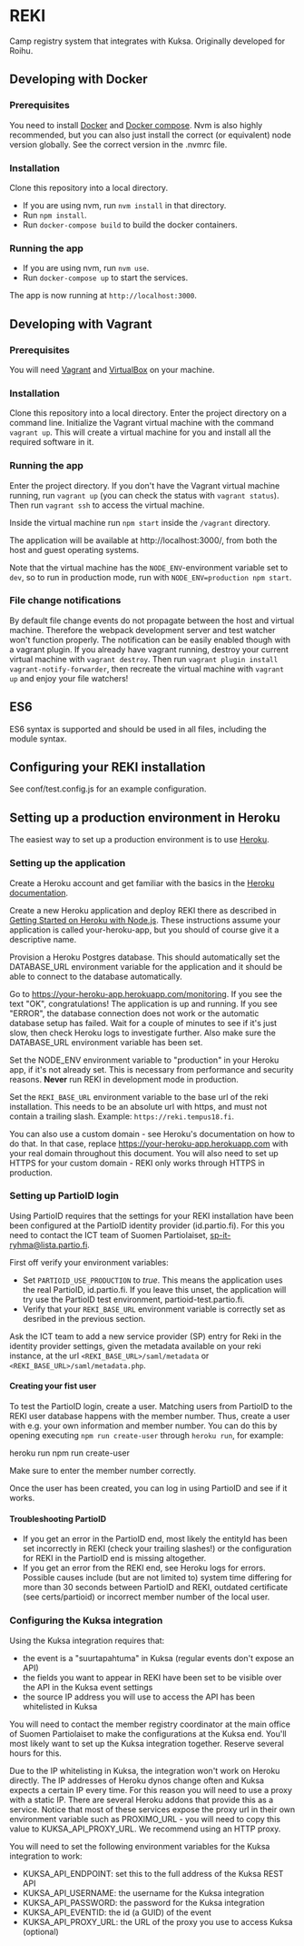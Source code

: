 # REKI
Camp registry system that integrates with Kuksa. Originally developed for Roihu.

## Developing with Docker

### Prerequisites
You need to install [Docker](https://docker.com) and [Docker compose](https://docs.docker.com/compose/install/). Nvm is also highly recommended, but you can also just install the correct (or equivalent) node version globally. See the correct version in the .nvmrc file.

### Installation
Clone this repository into a local directory.
- If you are using nvm, run `nvm install` in that directory.
- Run `npm install`.
- Run `docker-compose build` to build the docker containers.

### Running the app
- If you are using nvm, run `nvm use`.
- Run `docker-compose up` to start the services.

The app is now running at `http://localhost:3000`.

## Developing with Vagrant

### Prerequisites
You will need [Vagrant](https://www.vagrantup.com/) and [VirtualBox](https://www.virtualbox.org/) on your machine.

### Installation
Clone this repository into a local directory. Enter the project directory on a command line. Initialize the Vagrant virtual machine with the command `vagrant up`. This will create a virtual machine for you and install all the required software in it.

### Running the app
Enter the project directory. If you don't have the Vagrant virtual machine running, run `vagrant up` (you can check the status with `vagrant status`). Then run `vagrant ssh` to access the virtual machine.

Inside the virtual machine run `npm start` inside the `/vagrant` directory.

The application will be available at http://localhost:3000/, from both the host and guest operating systems.

Note that the virtual machine has the `NODE_ENV`-environment variable set to `dev`, so to run in production mode, run with `NODE_ENV=production npm start`.

### File change notifications
By default file change events do not propagate between the host and virtual machine. Therefore the webpack development server and test watcher won't function properly. The notification can be easily enabled though with a vagrant plugin. If you already have vagrant running, destroy your current virtual machine with `vagrant destroy`. Then run `vagrant plugin install vagrant-notify-forwarder`, then recreate the virtual machine with `vagrant up` and enjoy your file watchers!

## ES6
ES6 syntax is supported and should be used in all files, including the module syntax.

## Configuring your REKI installation

See conf/test.config.js for an example configuration.

## Setting up a production environment in Heroku

The easiest way to set up a production environment is to use [Heroku](https://heroku.com/).

### Setting up the application

Create a Heroku account and get familiar with the basics in the [Heroku documentation](https://devcenter.heroku.com/).

Create a new Heroku application and deploy REKI there as described in [Getting Started on Heroku with Node.js](https://devcenter.heroku.com/articles/getting-started-with-nodejs). These instructions assume your application is called your-heroku-app, but you should of course give it a descriptive name.

Provision a Heroku Postgres database. This should automatically set the DATABASE_URL environment variable for the application and it should be able to connect to the database automatically.

Go to https://your-heroku-app.herokuapp.com/monitoring. If you see the text "OK", congratulations! The application is up and running. If you see "ERROR", the database connection does not work or the automatic database setup has failed. Wait for a couple of minutes to see if it's just slow, then check Heroku logs to investigate further. Also make sure the DATABASE_URL environment variable has been set.

Set the NODE_ENV environment variable to "production" in your Heroku app, if it's not already set. This is necessary from performance and security reasons. **Never** run REKI in development mode in production.

Set the `REKI_BASE_URL` environment variable to the base url of the reki installation. This needs to be an absolute url with https, and must not contain a trailing slash. Example: `https://reki.tempus18.fi`.

You can also use a custom domain - see Heroku's documentation on how to do that. In that case, replace https://your-heroku-app.herokuapp.com with your real domain throughout this document. You will also need to set up HTTPS for your custom domain - REKI only works through HTTPS in production.

### Setting up PartioID login

Using PartioID requires that the settings for your REKI installation have been been configured at the PartioID identity provider (id.partio.fi). For this you need to contact the ICT team of Suomen Partiolaiset, sp-it-ryhma@lista.partio.fi.

First off verify your environment variables:
- Set `PARTIOID_USE_PRODUCTION` to *true*. This means the application uses the real PartioID, id.partio.fi. If you leave this unset, the application will try use the PartioID test environment, partioid-test.partio.fi.
- Verify that your `REKI_BASE_URL` environment variable is correctly set as desribed in the previous section.

Ask the ICT team to add a new service provider (SP) entry for Reki in the identity provider settings, given the metadata available on your reki instance, at the url `<REKI_BASE_URL>/saml/metadata` or `<REKI_BASE_URL>/saml/metadata.php`.

#### Creating your fist user

To test the PartioID login, create a user. Matching users from PartioID to the REKI user database happens with the member number. Thus, create a user with e.g. your own information and member number. You can do this by opening executing `npm run create-user` through `heroku run`, for example:

  heroku run npm run create-user

Make sure to enter the member number correctly.

Once the user has been created, you can log in using PartioID and see if it works.

#### Troubleshooting PartioID

- If you get an error in the PartioID end, most likely the entityId has been set incorrectly in REKI (check your trailing slashes!) or the configuration for REKI in the PartioID end is missing altogether.
- If you get an error from the REKI end, see Heroku logs for errors. Possible causes include (but are not limited to) system time differing for more than 30 seconds between PartioID and REKI, outdated certificate (see certs/partioid) or incorrect member number of the local user.

### Configuring the Kuksa integration

Using the Kuksa integration requires that:

- the event is a "suurtapahtuma" in Kuksa (regular events don't expose an API)
- the fields you want to appear in REKI have been set to be visible over the API in the Kuksa event settings
- the source IP address you will use to access the API has been whitelisted in Kuksa

You will need to contact the member registry coordinator at the main office of Suomen Partiolaiset to make the configurations at the Kuksa end. You'll most likely want to set up the Kuksa integration together. Reserve several hours for this.

Due to the IP whitelisting in Kuksa, the integration won't work on Heroku directly. The IP addresses of Heroku dynos change often and Kuksa expects a certain IP every time. For this reason you will need to use a proxy with a static IP. There are several Heroku addons that provide this as a service. Notice that most of these services expose the proxy url in their own environment variable such as PROXIMO_URL - you will need to copy this value to KUKSA_API_PROXY_URL. We recommend using an HTTP proxy.

You will need to set the following environment variables for the Kuksa integration to work:

- KUKSA_API_ENDPOINT: set this to the full address of the Kuksa REST API
- KUKSA_API_USERNAME: the username for the Kuksa integration
- KUKSA_API_PASSWORD: the password for the Kuksa integration
- KUKSA_API_EVENTID: the id (a GUID) of the event
- KUKSA_API_PROXY_URL: the URL of the proxy you use to access Kuksa (optional)
